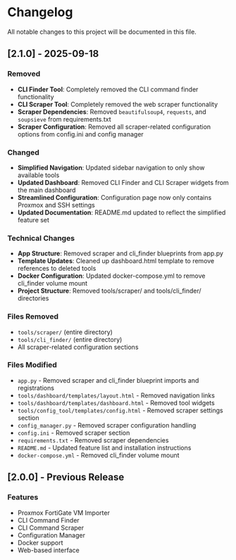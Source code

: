 # Changelog

All notable changes to this project will be documented in this file.

## [2.1.0] - 2025-09-18

### Removed
- **CLI Finder Tool**: Completely removed the CLI command finder functionality
- **CLI Scraper Tool**: Completely removed the web scraper functionality
- **Scraper Dependencies**: Removed `beautifulsoup4`, `requests`, and `soupsieve` from requirements.txt
- **Scraper Configuration**: Removed all scraper-related configuration options from config.ini and config manager

### Changed
- **Simplified Navigation**: Updated sidebar navigation to only show available tools
- **Updated Dashboard**: Removed CLI Finder and CLI Scraper widgets from the main dashboard
- **Streamlined Configuration**: Configuration page now only contains Proxmox and SSH settings
- **Updated Documentation**: README.md updated to reflect the simplified feature set

### Technical Changes
- **App Structure**: Removed scraper and cli_finder blueprints from app.py
- **Template Updates**: Cleaned up dashboard.html template to remove references to deleted tools
- **Docker Configuration**: Updated docker-compose.yml to remove cli_finder volume mount
- **Project Structure**: Removed tools/scraper/ and tools/cli_finder/ directories

### Files Removed
- `tools/scraper/` (entire directory)
- `tools/cli_finder/` (entire directory)
- All scraper-related configuration sections

### Files Modified
- `app.py` - Removed scraper and cli_finder blueprint imports and registrations
- `tools/dashboard/templates/layout.html` - Removed navigation links
- `tools/dashboard/templates/dashboard.html` - Removed tool widgets
- `tools/config_tool/templates/config.html` - Removed scraper settings section
- `config_manager.py` - Removed scraper configuration handling
- `config.ini` - Removed scraper section
- `requirements.txt` - Removed scraper dependencies
- `README.md` - Updated feature list and installation instructions
- `docker-compose.yml` - Removed cli_finder volume mount

## [2.0.0] - Previous Release

### Features
- Proxmox FortiGate VM Importer
- CLI Command Finder
- CLI Command Scraper
- Configuration Manager
- Docker support
- Web-based interface
